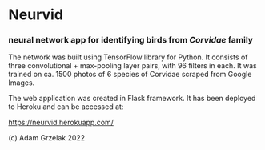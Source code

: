 # Neurvid
### neural network app for identifying birds from <i>Corvidae</i> family

The network was built using TensorFlow library for Python.
It consists of three convolutional + max-pooling layer pairs, with 96 filters in each.
It was trained on ca. 1500 photos of 6 species of Corvidae scraped from Google Images.

The web application was created in Flask framework. It has been deployed to Heroku
and can be accessed at:

https://neurvid.herokuapp.com/

(c) Adam Grzelak 2022
